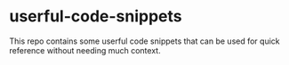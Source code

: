 # userful-code-snippets
This repo contains some userful code snippets that can be used for quick reference without needing much context.
